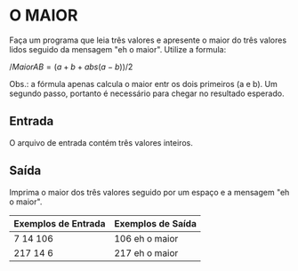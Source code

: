 # O MAIOR

Faça um programa que leia três valores e apresente o maior do três valores lidos seguido da mensagem "eh o maior". Utilize a formula:

$/ MaiorAB = (a + b + abs(a-b))/2$

Obs.: a fórmula apenas calcula o maior entr os dois primeiros (a e b). Um segundo passo, portanto é necessário para chegar no resultado esperado.

## Entrada

O arquivo de entrada contém três valores inteiros.

## Saída

Imprima o maior dos três valores seguido por um espaço e a mensagem "eh o maior".

|Exemplos de Entrada    |Exemplos de Saída  |
|:---                   |:---               |
|7 14 106               |106 eh o maior     |
|217 14 6               |217 eh o maior     |
